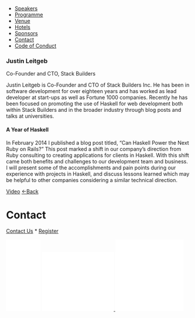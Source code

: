 *   [Speakers](/lambdadays2015/#speakers)
*   [Programme](/lambdadays2015/#programme)
*   [Venue](/lambdadays2015/#venue)
*   [Hotels](/lambdadays2015/#hotels)
*   [Sponsors](/lambdadays2015/#sponsors)
*   [Contact](/lambdadays2015/#contact)
*   [Code of Conduct](/lambdadays2015/about#code-of-conduct)

  

### Justin Leitgeb

Co-Founder and CTO, Stack Builders  

Justin Leitgeb is Co-Founder and CTO of Stack Builders Inc. He has been in software development for over eighteen years and has worked as lead developer at start-ups as well as Fortune 1000 companies. Recently he has been focused on promoting the use of Haskell for web development both within Stack Builders and in the broader industry through blog posts and talks at universities.

#### A Year of Haskell

In February 2014 I published a blog post titled, “Can Haskell Power the Next Ruby on Rails?” This post marked a shift in our company’s direction from Ruby consulting to creating applications for clients in Haskell. With this shift came both benefits and challenges to our development team and business. I will present some of the accomplishments and pain points during our experience with projects in Haskell, and discuss lessons learned which may be helpful to other companies considering a similar technical direction.

  
[Video](https://vimeo.com/127036834) [←Back](/lambdadays2015)

# Contact

[Contact Us](https://www.lambdadays.org/lambdadays2020/#contact) \* [Register](https://www.lambdadays.org/lambdadays2020/#register)

 [![facebook icon](/static/upload/media/1407736708498708fb_glowna.png)](https://www.facebook.com/events/624296757687805/?context=create&source=49) [ ![twitter icon](/static/upload/media/1407736735506811tw_glowna.png) ](https://twitter.com/LambdaDays) [![lanyrd icon](/static/upload/media/1407736760562017l_glowna.png)](http://lanyrd.com/2015/lambdadays/) 
